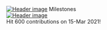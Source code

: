 [![Header image](https://aeunt.s-ul.eu/rU1Iijtp4nGJLKE5)](http://xxrt5.aeunt.rf.gd/)
Milestones            
[![Header image](https://aeunt.s-ul.eu/e1AXsMbZW8PW4CVl)](https://aeunt.s-ul.eu/e1AXsMbZW8PW4CVl)       
Hit 600 contributions on 15-Mar 2021!      
